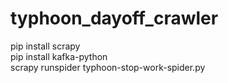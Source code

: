 # typhoon_dayoff_crawler
pip install scrapy  
pip install kafka-python  
scrapy runspider typhoon-stop-work-spider.py  
